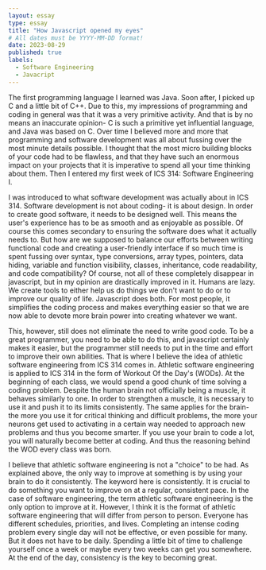 ```yaml
---
layout: essay
type: essay
title: "How Javascript opened my eyes"
# All dates must be YYYY-MM-DD format!
date: 2023-08-29
published: true
labels:
  - Software Engineering
  - Javacript
---
```



The first programming language I learned was Java. Soon after, I picked up C and a little bit of C++. Due to this, my impressions of programming and coding in general was that it was a very primitive activity. And that is by no means an inaccurate opinion- C is such a primitive yet influential language, and Java was based on C. Over time I believed more and more that programming and software development was all about fussing over the most minute details possible. I thought that the most micro building blocks of your code had to be flawless, and that they have such an enormous impact on your projects that it is imperative to spend all your time thinking about them. Then I entered my first week of ICS 314: Software Engineering I.

I was introduced to what software development was actually about in ICS 314. Software development is not about coding- it is about design. In order to create good software, it needs to be designed well. This means the user's experience has to be as smooth and as enjoyable as possible. Of course this comes secondary to ensuring the software does what it actually needs to. But how are we supposed to balance our efforts between writing functional code and creating a user-friendly interface if so much time is spent fussing over syntax, type conversions, array types, pointers, data hiding, variable and function visibility, classes, inheritance, code readability, and code compatibility? Of course, not all of these completely disappear in javascript, but in my opinion are drastically improved in it. Humans are lazy. We create tools to either help us do things we don't want to do or to improve our quality of life. Javascript does both. For most people, it simplifies the coding process and makes everything easier so that we are now able to devote more brain power into creating whatever we want.

This, however, still does not eliminate the need to write good code. To be a great programmer, you need to be able to do this, and javascript certainly makes it easier, but the programmer still needs to put in the time and effort to improve their own abilities. That is where I believe the idea of athletic software engineering from ICS 314 comes in. Athletic software engineering is applied to ICS 314 in the form of Workout Of the Day's (WODs). At the beginning of each class, we would spend a good chunk of time solving a coding problem. Despite the human brain not officially being a muscle, it behaves similarly to one. In order to strengthen a muscle, it is necessary to use it and push it to its limits consistently. The same applies for the brain- the more you use it for critical thinking and difficult problems, the more your neurons get used to activating in a certain way needed to approach new problems and thus you become smarter. If you use your brain to code a lot, you will naturally become better at coding. And thus the reasoning behind the WOD every class was born.

I believe that athletic software engineering is not a "choice" to be had. As explained above, the only way to improve at something is by using your brain to do it consistently. The keyword here is consistently. It is crucial to do something you want to improve on at a regular, consistent pace. In the case of software engineering, the term athletic software engineering is the only option to improve at it. However, I think it is the format of athletic software engineering that will differ from person to person. Everyone has different schedules, priorities, and lives. Completing an intense coding problem every single day will not be effective, or even possible for many. But it does not have to be daily. Spending a little bit of time to challenge yourself once a week or maybe every two weeks can get you somewhere. At the end of the day, consistency is the key to becoming great.
